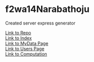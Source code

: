 # f2wa14Narabathoju

Created server express generator

[Link to Repo](https://minishivani.github.io/f2wa14Narabathoju/) <br>
[Link to Index](https://f2wa14narabathoju.onrender.com) <br>
[Link to MyData Page](https://f2wa14narabathoju.onrender.com/mydata) <br>
[Link to Users Page](https://f2wa14narabathoju.onrender.com/users) <br>
[Link to Computation](https://f2wa14narabathoju.onrender.com/computation)
